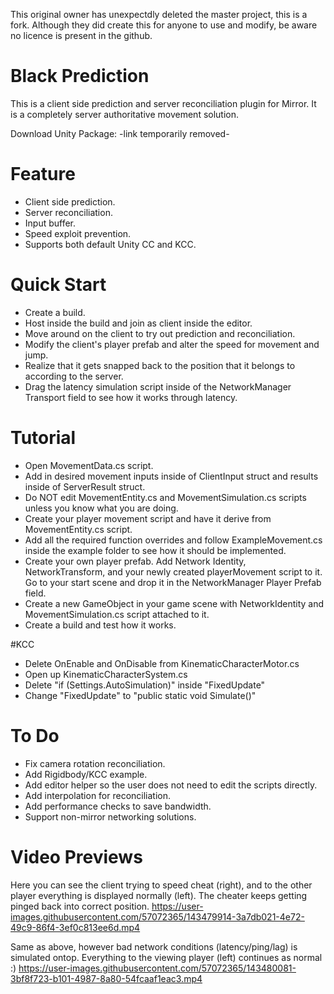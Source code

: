 This original owner has unexpectdly deleted the master project, this is a fork.
Although they did create this for anyone to use and modify, be aware no licence is present in the github.

# Black Prediction
This is a client side prediction and server reconciliation plugin for Mirror. It is a completely server authoritative movement solution.

Download Unity Package: -link temporarily removed-

# Feature
- Client side prediction.
- Server reconciliation.
- Input buffer.
- Speed exploit prevention.
- Supports both default Unity CC and KCC.

# Quick Start
- Create a build.
- Host inside the build and join as client inside the editor.
- Move around on the client to try out prediction and reconciliation.
- Modify the client's player prefab and alter the speed for movement and jump.
- Realize that it gets snapped back to the position that it belongs to according to the server.
- Drag the latency simulation script inside of the NetworkManager Transport field to see how it works through latency.

# Tutorial
- Open MovementData.cs script.
- Add in desired movement inputs inside of ClientInput struct and results inside of ServerResult struct.
- Do NOT edit MovementEntity.cs and MovementSimulation.cs scripts unless you know what you are doing.
- Create your player movement script and have it derive from MovementEntity.cs script.
- Add all the required function overrides and follow ExampleMovement.cs inside the example folder to see how it should be implemented.
- Create your own player prefab. Add Network Identity, NetworkTransform, and your newly created playerMovement script to it. Go to your start scene and drop it in the NetworkManager Player Prefab field.
- Create a new GameObject in your game scene with NetworkIdentity and MovementSimulation.cs script attached to it.
- Create a build and test how it works.

#KCC
- Delete OnEnable and OnDisable from KinematicCharacterMotor.cs
- Open up KinematicCharacterSystem.cs
- Delete "if (Settings.AutoSimulation)" inside "FixedUpdate"
- Change "FixedUpdate" to "public static void Simulate()"


# To Do
- Fix camera rotation reconciliation.
- Add Rigidbody/KCC example.
- Add editor helper so the user does not need to edit the scripts directly. 
- Add interpolation for reconciliation.
- Add performance checks to save bandwidth.
- Support non-mirror networking solutions.

# Video Previews
Here you can see the client trying to speed cheat (right), and to the other player everything is displayed normally (left).
The cheater keeps getting pinged back into correct position.
https://user-images.githubusercontent.com/57072365/143479914-3a7db021-4e72-49c9-86f4-3ef0c813ee6d.mp4


Same as above, however bad network conditions (latency/ping/lag) is simulated ontop.
Everything to the viewing player (left) continues as normal  :)
https://user-images.githubusercontent.com/57072365/143480081-3bf8f723-b101-4987-8a80-54fcaaf1eac3.mp4





